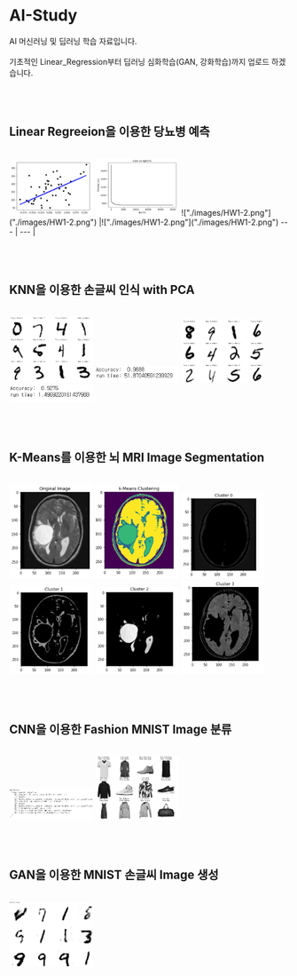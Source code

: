 # AI-Study
AI 머신러닝 및 딥러닝 학습 자료입니다.
<br><br>
기초적인 Linear_Regression부터 딥러닝 심화학습(GAN, 강화학습)까지 업로드 하겠습니다.
<br><br><br><br>

Linear Regreeion을 이용한 당뇨병 예측
-------------
<br>
<img src="./images/HW1-1.png" width="30%" height="30%"/>
<img src="./images/HW1-2.png" width="30%" height="30%"/>
!["./images/HW1-2.png"]("./images/HW1-2.png") |!["./images/HW1-2.png"]("./images/HW1-2.png")
--- | --- | 
<br><br><br><br>

KNN을 이용한 손글씨 인식 with PCA
-------------
<br>
<img src="./images/HW2-1.png" width="30%" height="30%"/>
<img src="./images/HW2-2.png" width="30%" height="30%"/>
<img src="./images/HW3-1.png" width="30%" height="30%"/>
<img src="./images/HW3-2.png" width="30%" height="30%"/>
<br><br><br><br>

K-Means를 이용한 뇌 MRI Image Segmentation
-------------
<br>
<img src="./images/HW4-1.png" width="30%" height="30%"/>
<img src="./images/HW4-2.png" width="30%" height="30%"/>
<img src="./images/HW4-3.png" width="30%" height="30%"/>
<img src="./images/HW4-4.png" width="30%" height="30%"/>
<img src="./images/HW4-5.png" width="30%" height="30%"/>
<img src="./images/HW4-6.png" width="30%" height="30%"/>
<br><br><br><br>

CNN을 이용한 Fashion MNIST Image 분류
-------------
<br>
<img src="./images/HW5-1.png" width="30%" height="30%"/>
<img src="./images/HW5-2.png" width="30%" height="30%"/>
<br><br><br><br>

GAN을 이용한 MNIST 손글씨 Image 생성
-------------
<br>
<img src="./images/GAN.png" width="30%" height="30%"/>
<br><br><br><br>
  
